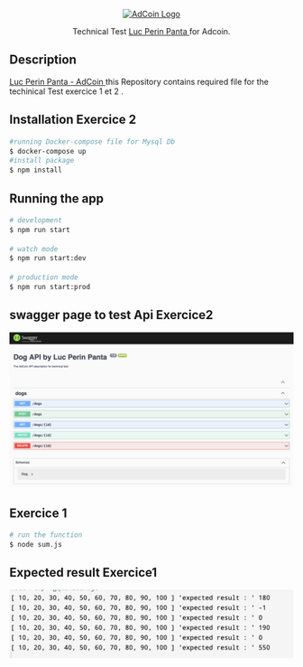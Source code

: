 <p align="center">
  <a href="https://adcoin.fr/" target="blank"><img src="https://adcoin.fr/img/logo.png" width="200" alt="AdCoin Logo" /></a>
</p>

  <p align="center">Technical Test <a href="#" target="_blank">Luc Perin Panta </a> for   Adcoin.</p>
 
## Description

[Luc Perin Panta - AdCoin ](https://github.com/pantaLuc/testAdCoin) this Repository contains required file for the techinical Test exercice 1 et 2 .

## Installation Exercice 2

```bash
#running Docker-compose file for Mysql Db
$ docker-compose up
#install package 
$ npm install
```

## Running the app

```bash
# development
$ npm run start

# watch mode
$ npm run start:dev

# production mode
$ npm run start:prod
```
## swagger page to test Api  Exercice2
![Alt text](/src/image/test2.png?raw=true "Title")

## Exercice 1

```bash
# run the function 
$ node sum.js
```

## Expected result Exercice1
![Alt text](/exercice1/result.png?raw=true "Title")
